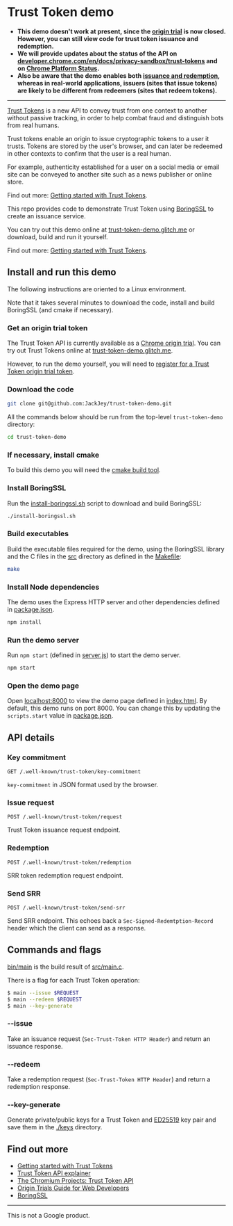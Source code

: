 # Trust Token demo

- **This demo doesn't work at present, since the [origin trial](https://developer.chrome.com/origintrials/#/view_trial/2479231594867458049) is now closed. However, you can still view code for trust token issuance and redemption.**
- **We will provide updates about the status of the API on [developer.chrome.com/en/docs/privacy-sandbox/trust-tokens]([url](https://developer.chrome.com/en/docs/privacy-sandbox/trust-tokens)) and on [Chrome Platform Status](https://www.chromestatus.com/feature/5078049450098688).**
- **Also be aware that the demo enables both [issuance and redemption](https://github.com/WICG/trust-token-api#trust-token-issuance), whereas in real-world applications, issuers (sites that issue tokens) are likely to be different from redeemers (sites that redeem tokens).**

---

[Trust Tokens](https://github.com/WICG/trust-token-api) is a new API to convey trust from one context to another without passive tracking, in order to help combat fraud and distinguish bots from real humans.

Trust tokens enable an origin to issue cryptographic tokens to a user it trusts. Tokens are stored by the user's browser, and can later be redeemed in other contexts to confirm that the user is a real human.

For example, authenticity established for a user on a social media or email site can be conveyed to another site such as a news publisher or online store.

Find out more: [Getting started with Trust Tokens](https://web.dev/trust-tokens).

This repo provides code to demonstrate Trust Token using [BoringSSL](https://boringssl.googlesource.com/boringssl/)
to create an issuance service.

You can try out this demo online at [trust-token-demo.glitch.me](https://trust-token-demo.glitch.me/)
or download, build and run it yourself.

Find out more: [Getting started with Trust Tokens](https://web.dev/trust-tokens/).

## Install and run this demo

The following instructions are oriented to a Linux environment.

Note that it takes several minutes to download the code, install and build BoringSSL (and cmake if
necessary).

### Get an origin trial token

The Trust Token API is currently available as a [Chrome origin trial](https://web.dev/origin-trials).
You can try out Trust Tokens online at [trust-token-demo.glitch.me](https://trust-token-demo.glitch.me/).

However, to run the demo yourself, you will need to [register for a Trust Token origin trial token](https://developers.chrome.com/origintrials/#/view_trial/2479231594867458049).

### Download the code

```sh
git clone git@github.com:JackJey/trust-token-demo.git
```

All the commands below should be run from the top-level `trust-token-demo` directory:

```sh
cd trust-token-demo
```

### If necessary, install cmake

To build this demo you will need the [cmake build tool](https://cmake.org/download/).

### Install BoringSSL

Run the [install-boringssl.sh](install-boringssl.sh) script to download and build BoringSSL:

```sh
./install-boringssl.sh
```

### Build executables

Build the executable files required for the demo, using the BoringSSL library and the C files in
the [src](src) directory as defined in the [Makefile](Makefile):

```sh
make
```

### Install Node dependencies

The demo uses the Express HTTP server and other dependencies defined in [package.json](package.json).

```sh
npm install
```

### Run the demo server

Run `npm start` (defined in [server.js](server.js)) to start the demo server.

```sh
npm start
```

### Open the demo page

Open [localhost:8000](http://localhost:8000) to view the demo page defined in [index.html](index.html).
By default, this demo runs on port 8000. You can change this by updating the `scripts.start` value in
[package.json](package.json).

## API details

### Key commitment

```
GET /.well-known/trust-token/key-commitment
```

`key-commitment` in JSON format used by the browser.

### Issue request

```
POST /.well-known/trust-token/request
```

Trust Token issuance request endpoint.

### Redemption

```
POST /.well-known/trust-token/redemption
```

SRR token redemption request endpoint.

### Send SRR

```
POST /.well-known/trust-token/send-srr
```

Send SRR endpoint. This echoes back a `Sec-Signed-Redemtption-Record` header which the client can send
as a response.

## Commands and flags

[bin/main](./bin/main) is the build result of [src/main.c](src/main.c).

There is a flag for each Trust Token operation:

```sh
$ main --issue $REQUEST
$ main --redeem $REQUEST
$ main --key-generate
```

### --issue

Take an issuance request (`Sec-Trust-Token HTTP Header`) and return an issuance response.

### --redeem

Take a redemption request (`Sec-Trust-Token HTTP Header`) and return a redemption response.

### --key-generate

Generate private/public keys for a Trust Token and [ED25519](https://ed25519.cr.yp.to/) key pair
and save them in the [./keys](./keys) directory.

## Find out more

- [Getting started with Trust Tokens](https://web.dev/trust-tokens/)
- [Trust Token API explainer](https://github.com/WICG/trust-token-api)
- [The Chromium Projects: Trust Token API](https://www.chromium.org/updates/trust-token)
- [Origin Trials Guide for Web Developers](https://github.com/GoogleChrome/OriginTrials/blob/gh-pages/developer-guide.md)
- [BoringSSL](https://boringssl.googlesource.com/boringssl/)

---
This is not a Google product.
